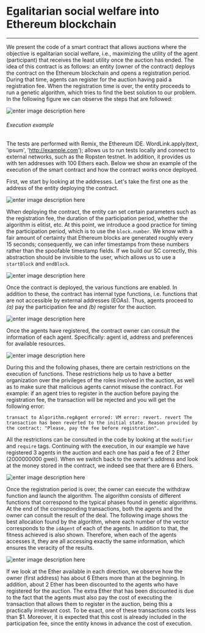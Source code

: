 **Egalitarian social welfare into Ethereum blockchain**
==============
----------

We present the code of a smart contract that allows auctions where the objective is egalitarian social welfare, i.e., maximizing the utility of the agent (participant) that receives the least utility once the auction has ended. The idea of this contract is as follows: an entity (owner of the contract) deploys the contract on the Ethereum blockchain and opens a registration period. During that time, agents can register for the auction having paid a registration fee. When the registration time is over, the entity proceeds to run a genetic algorithm, which tries to find the best solution to our problem. In the following figure we can observe the steps that are followed:

![enter image description here](https://github.com/Joncarre/Solidity-language/blob/main/Auction/images/ima7.PNG)

###### Execution example

The tests are performed with Remix, the Ethereum IDE. WordLink.apply(text, 'ipsum', 'http://example.com'); allows us to run tests locally and connect to external networks, such as the Ropsten testnet. In addition, it provides us with ten addresses with 100 Ethers each. Below we show an example of the execution of the smart contract and how the contract works once deployed.

First, we start by looking at the addresses. Let's take the first one as the address of the entity deploying the contract.

![enter image description here](https://github.com/Joncarre/Solidity-language/blob/main/Auction/images/ima0.png)

When deploying the contract, the entity can set certain parameters such as the registration fee, the duration of the participation period, whether the algorithm is elitist, etc. At this point, we introduce a good practice for timing the participation period, which is to use the `block.number`. We know with a fair amount of certainty that Ethereum blocks are generated roughly every 15 seconds; consequently, we can infer timestamps from these numbers rather than the spoofable timestamp fields. If we build our SC correctly, this abstraction should be invisible to the user, which allows us to use a `startBlock` and `endBlock`.

![enter image description here](https://github.com/Joncarre/Solidity-language/blob/main/Auction/images/ima1.PNG)

Once the contract is deployed, the various functions are enabled. In addition to these, the contract has internal type functions, i.e. functions that are not accessible by external addresses (EOAs). Thus, agents proceed to *(a)* pay the participation fee and *(b)* register for the auction.

![enter image description here](https://github.com/Joncarre/Solidity-language/blob/main/Auction/images/ima2.PNG)

Once the agents have registered, the contract owner can consult the information of each agent. Specifically: agent id, address and preferences for available resources.

![enter image description here](https://github.com/Joncarre/Solidity-language/blob/main/Auction/images/ima4.PNG)

During this and the following phases, there are certain restrictions on the execution of functions. These restrictions help us to have a better organization over the privileges of the roles involved in the auction, as well as to make sure that malicious agents cannot misuse the contract. For example: if an agent tries to register in the auction before paying the registration fee, the transaction will be rejected and you will get the following error:

`transact to Algorithm.regAgent errored: VM error: revert. revert The transaction has been reverted to the initial state. Reason provided by the contract: "Please, pay the fee before registration".`

All the restrictions can be consulted in the code by looking at the `modifier` and `require` tags. Continuing with the execution, in our example we have registered 3 agents in the auction and each one has paid a fee of 2 Ether (2000000000 gwei). When we switch back to the owner's address and look at the money stored in the contract, we indeed see that there are 6 Ethers.

![enter image description here](https://github.com/Joncarre/Solidity-language/blob/main/Auction/images/ima3.PNG)

Once the registration period is over, the owner can execute the withdraw function and launch the algorithm. The algorithm consists of different functions that correspond to the typical phases found in genetic algorithms. At the end of the corresponding transactions, both the agents and the owner can consult the result of the deal. The following image shows the best allocation found by the algorithm, where each number of the vector corresponds to the `idAgent` of each of the agents. In addition to that, the fitness achieved is also shown. Therefore, when each of the agents accesses it, they are all accessing exactly the same information, which ensures the veracity of the results.

![enter image description here](https://github.com/Joncarre/Solidity-language/blob/main/Auction/images/ima6.PNG)

If we look at the Ether available in each direction, we observe how the owner (first address) has about 6 Ethers more than at the beginning. In addition, about 2 Ether has been discounted to the agents who have registered for the auction. The extra Ether that has been discounted is due to the fact that the agents must also pay the cost of executing the transaction that allows them to register in the auction, being this a practically irrelevant cost. To be exact, one of these transactions costs less than $1. Moreover, it is expected that this cost is already included in the participation fee, since the entity knows in advance the cost of execution.
